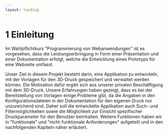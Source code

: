 ```yaml
---
layout: landing
---
```


# 1 Einleitung

Im Wahlpflichtkurs "Programmierung von Webanwendungen" ist es vorgesehen, dass die Leistungserbringung in Form einer Präsentation und einer Dokumentation erfolgt, welche die Entwicklung eines Prototyps für eine Webseite umfasst. &#x20;

Unser Ziel in diesem Projekt besteht darin, eine Applikation zu entwickeln, mit der Vorlagen für den 3D-Druck gespeichert und verwaltet werden können. Die Motivation dafür ergibt sich aus unserer privaten Beschäftigung mit dem 3D-Druck. Unsere Erfahrungen haben gezeigt, dass es bei der Bereitstellung von Vorlagen einige Probleme gibt, da die Angaben in den Konfigurationsdateien in der Dokumentation für den eigenen Druck nur unzureichend sind. Daher soll die entwickelte Applikation auch Such- und Filtermöglichkeiten sowie die Möglichkeit zur Einsicht spezifischer Druckparameter für den Benutzer beinhalten. Weitere Funktionen haben wir in "funktionale" und "nicht-funktionale Anforderungen" aufgeteilt und in den nachfolgenden Kapiteln näher erläutert.&#x20;
